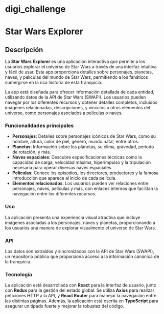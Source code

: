 ﻿# digi_challenge

# Star Wars Explorer

## Descripción

La **Star Wars Explorer** es una aplicación interactiva que permite a los usuarios explorar el universo de Star Wars a través de una interfaz intuitiva y fácil de usar. Esta app proporciona detalles sobre personajes, planetas, naves, y películas del mundo de Star Wars, permitiendo a los fanáticos sumergirse en la rica historia de esta franquicia.

La app está diseñada para ofrecer información detallada de cada entidad, utilizando datos de la API de Star Wars (SWAPI). Los usuarios pueden navegar por los diferentes recursos y obtener detalles completos, incluidos imágenes relacionadas, descripciones, y vínculos a otros elementos del universo, como personajes asociados a películas o naves.

### Funcionalidades principales

- **Personajes**: Detalles sobre personajes icónicos de Star Wars, como su nombre, altura, color de piel, género, mundo natal, entre otros.
- **Planetas**: Información sobre los planetas, su clima, gravedad, periodo de rotación, y más.
- **Naves espaciales**: Descubre especificaciones técnicas como la capacidad de carga, velocidad máxima, hiperimpulso y la tripulación necesaria para operar diversas naves espaciales.
- **Películas**: Conoce los episodios, los directores, productores y la famosa introducción que aparece al inicio de cada película.
- **Elementos relacionados**: Los usuarios pueden ver relaciones entre personajes, naves, películas y más, con enlaces internos que facilitan la navegación entre los diferentes recursos.

### Uso

La aplicación presenta una experiencia visual atractiva que incluye imágenes asociadas a los personajes, naves y planetas, proporcionando a los usuarios una manera de explorar visualmente el universo de Star Wars.

### API

Los datos son extraídos y sincronizados con la API de Star Wars (SWAPI), un repositorio público que proporciona acceso a la información canónica de la franquicia.

### Tecnología

La aplicación está desarrollada con **React** para la interfaz de usuario, junto con **Redux** para la gestión del estado global. Se utiliza **Axios** para realizar peticiones HTTP a la API, y **React Router** para manejar la navegación entre las distintas páginas. Además, la aplicación está escrita en **TypeScript** para asegurar un tipado fuerte y mejorar la robustez del código.

